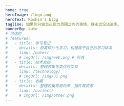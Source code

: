```yaml
---
home: true
heroImage: /logo.png
heroText: Roshin's blog
tagline: 如果你只做自己能力范围之内的事情，就永远没法进步。
bannerBg: auto
# 可选的
# features:
#   - title: 学习笔记
#     details: 脱离碎片化学习，构建属于自己的学习体系
#     link: /notes/
#     # imgUrl: /img/web.png # 可选
#   - title: 技术文档
#     details: 整理收集各类优秀文章
#     link: /technology/
#     # imgUrl: /img/ui.png
#   - title: 收藏
#     details: 整理收集常用的库、插件等资源
#     link: /collect/
#     # imgUrl: /img/other.png
---
```


